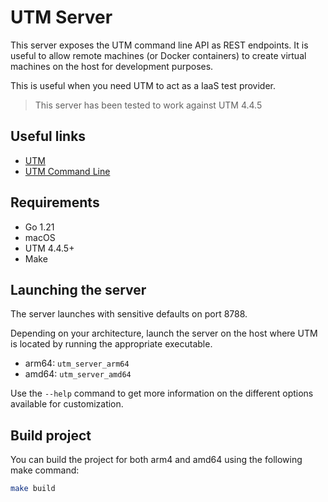# UTM Server
This server exposes the UTM command line API as REST endpoints. It is useful to allow remote machines (or Docker containers) to create virtual machines on the host for development purposes.

This is useful when you need UTM to act as a IaaS test provider.

> This server has been tested to work against UTM 4.4.5

## Useful links

* [UTM](https://mac.getutm.app/)
* [UTM Command Line](https://docs.getutm.app/scripting/scripting/#command-line-interface)


## Requirements
* Go 1.21
* macOS
* UTM 4.4.5+
* Make


## Launching the server
The server launches with sensitive defaults on port 8788. 

Depending on your architecture, launch the server on the host where UTM is located by running the appropriate executable.

  * arm64: `utm_server_arm64`
  * amd64: `utm_server_amd64`

Use the `--help` command to get more information on the different options available for customization.

## Build project
You can build the project for both arm4 and amd64 using the following make command:
```bash
make build
```
